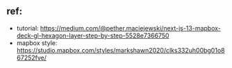 ## ref:

- tutorial: https://medium.com/@pether.maciejewski/next-js-13-mapbox-deck-gl-hexagon-layer-step-by-step-5528e7366750
- mapbox style: https://studio.mapbox.com/styles/markshawn2020/clks332uh00bg01o867252fve/
